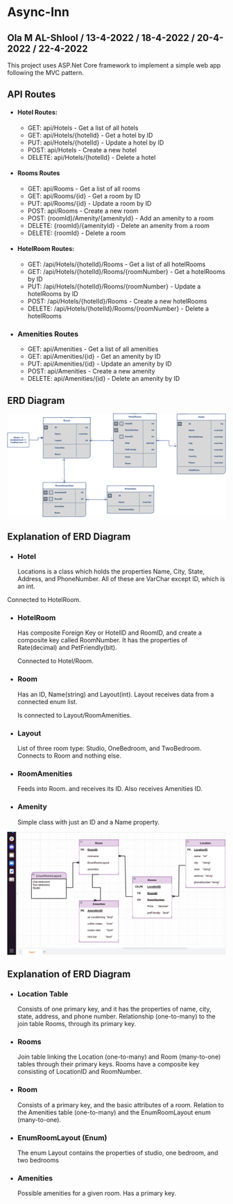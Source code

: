 # Async-Inn

## Ola M AL-Shlool / 13-4-2022 / 18-4-2022 / 20-4-2022 / 22-4-2022

This project uses ASP.Net Core framework to implement a simple web app following the MVC pattern.

## API Routes
- #### Hotel Routes: 
  - GET: api/Hotels - Get a list of all hotels
  - GET: api/Hotels/{hotelId} - Get a hotel by ID
  - PUT: api/Hotels/{hotelId} - Update a hotel by ID
  - POST: api/Hotels - Create a new hotel
  - DELETE: api/Hotels/{hotelId} - Delete a hotel

- #### Rooms Routes
  - GET: api/Rooms - Get a list of all rooms
  - GET: api/Rooms/{id} - Get a room by ID
  - PUT: api/Rooms/{id} - Update a room by ID
  - POST: api/Rooms - Create a new room
  - POST: {roomId}/Amenity/{amenityId} - Add an amenity to a room
  - DELETE: {roomId}/{amenityId} - Delete an amenity from a room
  - DELETE: {roomId} - Delete a room

- #### HotelRoom Routes: 
  - GET: /api/Hotels/{hotelId}/Rooms - Get a list of all hotelRooms
  - GET: /api/Hotels/{hotelId}/Rooms/{roomNumber} - Get a hotelRooms by ID
  - PUT: /api/Hotels/{hotelId}/Rooms/{roomNumber} - Update a hotelRooms by ID
  - POST: /api/Hotels/{hotelId}/Rooms - Create a new hotelRooms
  - DELETE: /api/Hotels/{hotelId}/Rooms/{roomNumber} - Delete a hotelRooms

- ### Amenities Routes
  - GET: api/Amenities - Get a list of all amenities
  - GET: api/Amenities/{id} - Get an amenity by ID
  - PUT: api/Amenities/{id} - Update an amenity by ID
  - POST: api/Amenities - Create a new amenity
  - DELETE: api/Amenities/{id} - Delete an amenity by ID

## ERD Diagram
![ERD Diagram](assets/async-inn-erd.png)
## Explanation of ERD Diagram
- ### Hotel
    Locations is a class which holds the properties Name, City, State, Address, and PhoneNumber. All of these are VarChar except ID, which is an int.

Connected to HotelRoom.

- ### HotelRoom
    Has composite Foreign Key or HotelID and RoomID, and create a composite key called RoomNumber. It has the properties of Rate(decimal) and PetFriendly(bit).

    Connected to Hotel/Room.

- ### Room
    Has an ID, Name(string) and Layout(int). Layout receives data from a connected enum list.

    Is connected to Layout/RoomAmenities.

- ### Layout
    List of three room type: Studio, OneBedroom, and TwoBedroom. Connects to Room and nothing else.

- ### RoomAmenities
    Feeds into Room. and receives its ID. Also receives Amenities ID.

- ### Amenity
    Simple class with just an ID and a Name property.


![ERD Diagram](assets/Diagram.png)

## Explanation of ERD Diagram

- ### Location Table

  Consists of one primary key, and it has the properties of name, city, state, address, and phone number. Relationship (one-to-many) to the join table Rooms, through its primary key.

- ### Rooms

  Join table linking the Location (one-to-many) and Room (many-to-one) tables through their primary keys. Rooms have a composite key consisting of LocationID and RoomNumber.

- ### Room

  Consists of a primary key, and the basic attributes of a room. Relation to the Amenities table (one-to-many) and the EnumRoomLayout enum (many-to-one).

- ### EnumRoomLayout (Enum)

  The enum Layout contains the properties of studio, one bedroom, and two bedrooms

- ### Amenities

  Possible amenities for a given room. Has a primary key.
